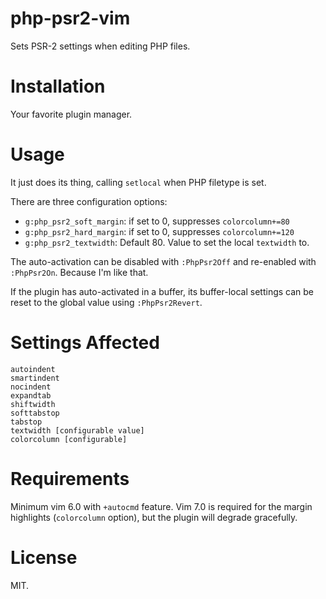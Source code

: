 # php-psr2-vim

Sets PSR-2 settings when editing PHP files.

# Installation

Your favorite plugin manager.

# Usage

It just does its thing, calling `setlocal` when PHP filetype is set.

There are three configuration options:

- `g:php_psr2_soft_margin`: if set to 0, suppresses `colorcolumn+=80`
- `g:php_psr2_hard_margin`: if set to 0, suppresses `colorcolumn+=120`
- `g:php_psr2_textwidth`: Default 80.  Value to set the local `textwidth` to.

The auto-activation can be disabled with `:PhpPsr2Off` and re-enabled with
`:PhpPsr2On`.  Because I'm like that.

If the plugin has auto-activated in a buffer, its buffer-local settings can be
reset to the global value using `:PhpPsr2Revert`.

# Settings Affected

    autoindent
    smartindent
    nocindent
    expandtab
    shiftwidth
    softtabstop
    tabstop
    textwidth [configurable value]
    colorcolumn [configurable]

# Requirements

Minimum vim 6.0 with `+autocmd` feature.  Vim 7.0 is required for the margin
highlights (`colorcolumn` option), but the plugin will degrade gracefully.

# License

MIT.
